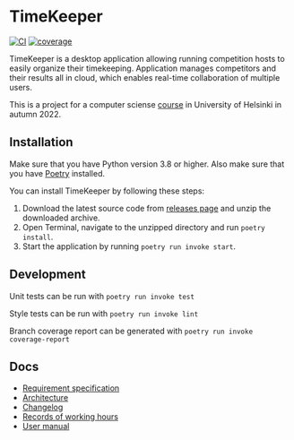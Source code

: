 # TimeKeeper

[![CI](https://github.com/PyryL/ot-harjoitustyo/actions/workflows/main.yml/badge.svg)](https://github.com/PyryL/ot-harjoitustyo/actions/workflows/main.yml)
[![coverage](https://codecov.io/gh/PyryL/ot-harjoitustyo/branch/main/graph/badge.svg?token=PC8AAR5TL3)](https://codecov.io/gh/PyryL/ot-harjoitustyo)

TimeKeeper is a desktop application allowing running competition hosts to easily organize their timekeeping. Application manages competitors and their results all in cloud, which enables real-time collaboration of multiple users.

This is a project for a computer sciense [course](https://ohjelmistotekniikka-hy.github.io/) in University of Helsinki in autumn 2022.

## Installation

Make sure that you have Python version 3.8 or higher.
Also make sure that you have [Poetry](https://python-poetry.org/) installed.

You can install TimeKeeper by following these steps:

1. Download the latest source code from [releases page](https://github.com/PyryL/ot-harjoitustyo/releases) and unzip the downloaded archive.
2. Open Terminal, navigate to the unzipped directory and run `poetry install`.
3. Start the application by running `poetry run invoke start`.

## Development

Unit tests can be run with `poetry run invoke test`

Style tests can be run with `poetry run invoke lint`

Branch coverage report can be generated with `poetry run invoke coverage-report`

## Docs

* [Requirement specification](docs/requirements.md)
* [Architecture](docs/architecture.md)
* [Changelog](docs/changelog.md)
* [Records of working hours](docs/working-hours.md)
* [User manual](docs/manual.md)
